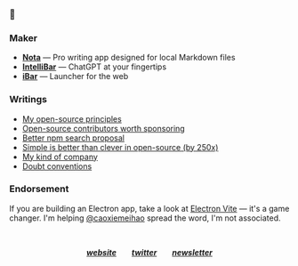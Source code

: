 ### 👋

### Maker

- [**Nota**](https://nota.md/) — Pro writing app designed for local Markdown files
- [**IntelliBar**](https://intellibar.app/) — ChatGPT at your fingertips
- [**iBar**](https://ibar.app/) — Launcher for the web

### Writings

- [My open-source principles](https://astoilkov.com/my-open-source-principles)
- [Open-source contributors worth sponsoring](https://astoilkov.com/open-source-contributors-worth-sponsoring)
- [Better npm search proposal](https://astoilkov.com/better-npm-search-proposal)
- [Simple is better than clever in open-source (by 250x)](https://astoilkov.com/simple-is-better-than-clever-in-open-source-by-250x)
- [My kind of company](https://astoilkov.com/my-kind-of-company)
- [Doubt conventions](https://astoilkov.com/doubt-conventions)

### Endorsement

If you are building an Electron app, take a look at [Electron Vite](https://electron-vite.github.io/) — it's a game changer. I'm helping [@caoxiemeihao](https://github.com/caoxiemeihao) spread the word, I'm not associated.

<p>&nbsp;</p>

<p align="center">
  <a href="https://astoilkov.com/"><b><i>website</i></b></a>
  &nbsp;
  &nbsp;
  &nbsp;
  <a href="https://twitter.com/antoniostoilkov"><b><i>twitter</i></b></a>
  &nbsp;
  &nbsp;
  &nbsp;
  <a href="https://astoilkov.com/newsletter"><b><i>newsletter</i></b></a>
</p>
